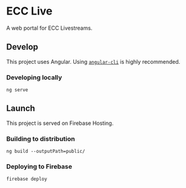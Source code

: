 # ECC Live

A web portal for ECC Livestreams.

## Develop

This project uses Angular. Using [`angular-cli`](https://cli.angular.io/) is highly recommended.

### Developing locally
`ng serve`


## Launch

This project is served on Firebase Hosting.

### Building to distribution
`ng build --outputPath=public/`

### Deploying to Firebase
`firebase deploy`
